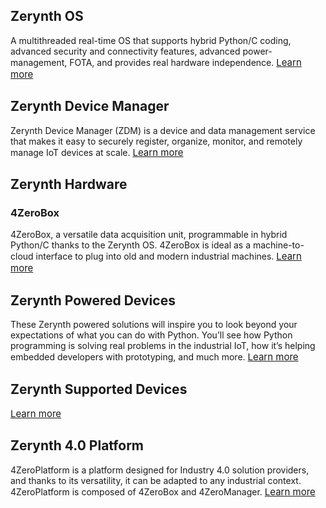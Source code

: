 ## **Zerynth OS**

A multithreaded real-time OS that supports hybrid Python/C coding, advanced security and connectivity features, advanced power-management, FOTA, and provides real hardware independence.
<a style="font-size: 15px; margin-right: 0px;" href="https://www.zerynth.com/zos/" class="md-button md-button--primary">
            Learn more
          </a>


## **Zerynth Device Manager**

Zerynth Device Manager (ZDM) is a device and data management service that makes it easy to securely register, organize, monitor, and remotely manage IoT devices at scale.
<a style="font-size: 15px; margin-right: 0px;" href="/deploy/Deploy%20and%20Manage/" class="md-button md-button--primary">
            Learn more
          </a>

## **Zerynth Hardware**
### **4ZeroBox**

4ZeroBox, a versatile data acquisition unit, programmable in hybrid Python/C thanks to the Zerynth OS. 4ZeroBox is ideal as a machine-to-cloud interface to plug into old and modern industrial machines.
<a style="font-size: 15px; margin-right: 0px;" href="/4zp/4ZeroBox/" class="md-button md-button--primary">
            Learn more
          </a>

  

## **Zerynth Powered Devices**

These Zerynth powered solutions will inspire you to look beyond your expectations of what you can do with Python. You’ll see how Python programming is solving real problems in the industrial IoT, how it’s helping embedded developers with prototyping, and much more.
<a style="font-size: 15px; margin-right: 0px;" href="https://www.zerynth.com/powered-by-zerynth/" class="md-button md-button--primary">
            Learn more
          </a>

  

## **Zerynth Supported Devices**

<a style="font-size: 15px; margin-right: 0px;" href="/latest/reference/boards/adafruit_feather_huzzah/docs/" class="md-button md-button--primary">
            Learn more
          </a>

  

## **Zerynth 4.0 Platform**

4ZeroPlatform is a platform designed for Industry 4.0 solution providers, and thanks to its versatility, it can be adapted to any industrial context. 4ZeroPlatform is composed of 4ZeroBox and 4ZeroManager.
<a style="font-size: 15px; margin-right: 0px;" href="https://www.zerynth.com/4zeroplatform/" class="md-button md-button--primary">
            Learn more
          </a>
